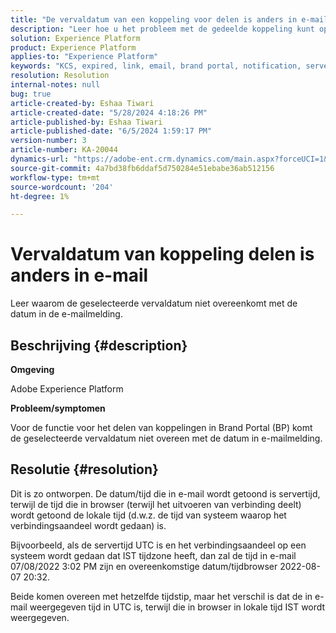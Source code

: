 ```yaml
---
title: "De vervaldatum van een koppeling voor delen is anders in e-mail"
description: "Leer hoe u het probleem met de gedeelde koppeling kunt oplossen als de vervaldatum niet overeenkomt met de datum in het e-mailbericht."
solution: Experience Platform
product: Experience Platform
applies-to: "Experience Platform"
keywords: "KCS, expired, link, email, brand portal, notification, server time, UTC, local time, IST time, browser"
resolution: Resolution
internal-notes: null
bug: true
article-created-by: Eshaa Tiwari
article-created-date: "5/28/2024 4:18:26 PM"
article-published-by: Eshaa Tiwari
article-published-date: "6/5/2024 1:59:17 PM"
version-number: 3
article-number: KA-20044
dynamics-url: "https://adobe-ent.crm.dynamics.com/main.aspx?forceUCI=1&pagetype=entityrecord&etn=knowledgearticle&id=ebb5d8e6-0d1d-ef11-840b-6045bd026dc7"
source-git-commit: 4a7bd38fb6ddaf5d750284e51ebabe36ab512156
workflow-type: tm+mt
source-wordcount: '204'
ht-degree: 1%

---
```


# Vervaldatum van koppeling delen is anders in e-mail


Leer waarom de geselecteerde vervaldatum niet overeenkomt met de datum in de e-mailmelding.

## Beschrijving {#description}


<b>Omgeving</b>

Adobe Experience Platform

<b>Probleem/symptomen</b>

Voor de functie voor het delen van koppelingen in Brand Portal (BP) komt de geselecteerde vervaldatum niet overeen met de datum in e-mailmelding.


## Resolutie {#resolution}


Dit is zo ontworpen. De datum/tijd die in e-mail wordt getoond is servertijd, terwijl de tijd die in browser (terwijl het uitvoeren van verbinding deelt) wordt getoond de lokale tijd (d.w.z. de tijd van systeem waarop het verbindingsaandeel wordt gedaan) is.

Bijvoorbeeld, als de servertijd UTC is en het verbindingsaandeel op een systeem wordt gedaan dat IST tijdzone heeft, dan zal de tijd in e-mail 07/08/2022 3:02 PM zijn en overeenkomstige datum/tijdbrowser 2022-08-07 20:32.

Beide komen overeen met hetzelfde tijdstip, maar het verschil is dat de in e-mail weergegeven tijd in UTC is, terwijl die in browser in lokale tijd IST wordt weergegeven.
